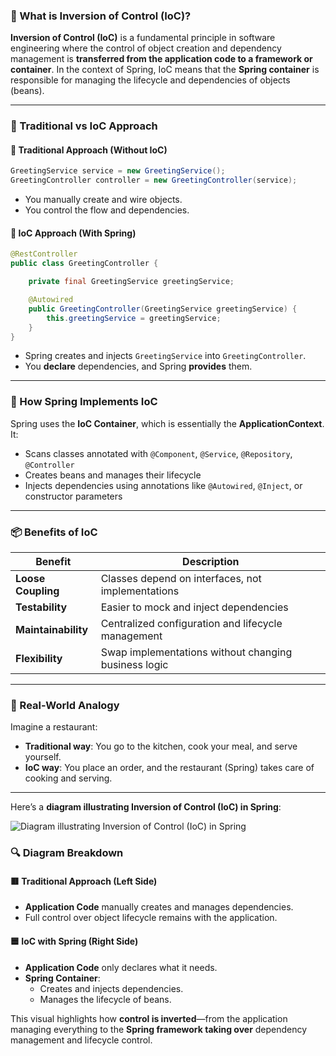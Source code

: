 ### 🧠 What is Inversion of Control (IoC)?

**Inversion of Control (IoC)** is a fundamental principle in software engineering where the control of object creation and dependency management is **transferred from the application code to a framework or container**. In the context of Spring, IoC means that the **Spring container** is responsible for managing the lifecycle and dependencies of objects (beans).

---

### 🔄 Traditional vs IoC Approach

#### 🔧 Traditional Approach (Without IoC)
```java
GreetingService service = new GreetingService();
GreetingController controller = new GreetingController(service);
```
- You manually create and wire objects.
- You control the flow and dependencies.

#### 🌱 IoC Approach (With Spring)
```java
@RestController
public class GreetingController {

    private final GreetingService greetingService;

    @Autowired
    public GreetingController(GreetingService greetingService) {
        this.greetingService = greetingService;
    }
}
```
- Spring creates and injects `GreetingService` into `GreetingController`.
- You **declare** dependencies, and Spring **provides** them.

---

### 🧰 How Spring Implements IoC

Spring uses the **IoC Container**, which is essentially the **ApplicationContext**. It:
- Scans classes annotated with `@Component`, `@Service`, `@Repository`, `@Controller`
- Creates beans and manages their lifecycle
- Injects dependencies using annotations like `@Autowired`, `@Inject`, or constructor parameters

---

### 📦 Benefits of IoC

| Benefit               | Description |
|-----------------------|-------------|
| **Loose Coupling**    | Classes depend on interfaces, not implementations |
| **Testability**       | Easier to mock and inject dependencies |
| **Maintainability**   | Centralized configuration and lifecycle management |
| **Flexibility**       | Swap implementations without changing business logic |

---

### 🧪 Real-World Analogy

Imagine a restaurant:
- **Traditional way**: You go to the kitchen, cook your meal, and serve yourself.
- **IoC way**: You place an order, and the restaurant (Spring) takes care of cooking and serving.

---
Here’s a **diagram illustrating Inversion of Control (IoC) in Spring**:

![Diagram illustrating Inversion of Control (IoC) in Spring](blob:https://m365.cloud.microsoft/580e2d5c-9a11-4818-8651-df888541d524)

### 🔍 Diagram Breakdown

#### 🟥 Traditional Approach (Left Side)
- **Application Code** manually creates and manages dependencies.
- Full control over object lifecycle remains with the application.

#### 🟦 IoC with Spring (Right Side)
- **Application Code** only declares what it needs.
- **Spring Container**:
  - Creates and injects dependencies.
  - Manages the lifecycle of beans.

This visual highlights how **control is inverted**—from the application managing everything to the **Spring framework taking over** dependency management and lifecycle control.
